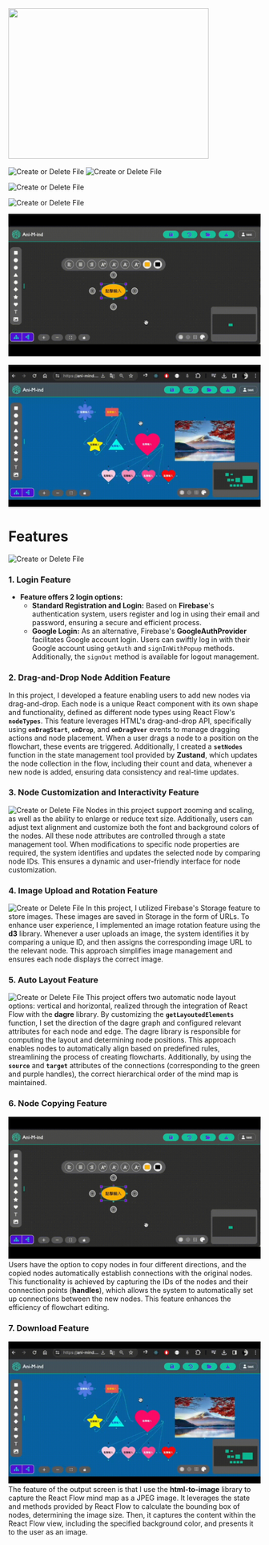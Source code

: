 <img src="https://github.com/GgnoHuang/AniMind/blob/main/public/readmeGifs/login.gif?raw=true" width="400" height="300">




![Create or Delete File](https://github.com/GgnoHuang/AniMind/blob/main/public/readmeGifs/login.gif?raw=true)
![Create or Delete File](https://github.com/GgnoHuang/AniMind/blob/main/public/readmeGifs/nodetool.gif?raw=true)

![Create or Delete File](https://github.com/GgnoHuang/AniMind/blob/main/public/readmeGifs/upload.gif?raw=true)

![Create or Delete File](https://github.com/GgnoHuang/AniMind/blob/main/public/readmeGifs/layout.gif?raw=true)

![Create or Delete File](https://github.com/GgnoHuang/AniMind/blob/main/public/readmeGifs/clone.gif?raw=true)

![Create or Delete File](https://github.com/GgnoHuang/AniMind/blob/main/public/readmeGifs/download.gif?raw=true)




# Features

![Create or Delete File](https://github.com/GgnoHuang/AniMind/blob/main/public/readmeGifs/login.gif?raw=true)
### **1. Login Feature**

- **Feature offers 2 login options:**
    - **Standard Registration and Login:** Based on **Firebase**'s authentication system, users register and log in using their email and password, ensuring a secure and efficient process.
    - **Google Login:** As an alternative, Firebase's **GoogleAuthProvider** facilitates Google account login. Users can swiftly log in with their Google account using `getAuth` and `signInWithPopup` methods. Additionally, the `signOut` method is available for logout management.

### **2. Drag-and-Drop Node Addition Feature**

In this project, I developed a feature enabling users to add new nodes via drag-and-drop. Each node is a unique React component with its own shape and functionality, defined as different node types using React Flow's **`nodeTypes`**. This feature leverages HTML's drag-and-drop API, specifically using **`onDragStart`**, **`onDrop`**, and **`onDragOver`** events to manage dragging actions and node placement. When a user drags a node to a position on the flowchart, these events are triggered. Additionally, I created a **`setNodes`** function in the state management tool provided by **Zustand**, which updates the node collection in the flow, including their count and data, whenever a new node is added, ensuring data consistency and real-time updates.

### **3. Node Customization and Interactivity Feature**

![Create or Delete File](https://github.com/GgnoHuang/AniMind/blob/main/public/readmeGifs/nodetool.gif?raw=true)
Nodes in this project support zooming and scaling, as well as the ability to enlarge or reduce text size. Additionally, users can adjust text alignment and customize both the font and background colors of the nodes. All these node attributes are controlled through a state management tool. When modifications to specific node properties are required, the system identifies and updates the selected node by comparing node IDs. This ensures a dynamic and user-friendly interface for node customization.

### **4. Image Upload and Rotation Feature**

![Create or Delete File](https://github.com/GgnoHuang/AniMind/blob/main/public/readmeGifs/upload.gif?raw=true)
In this project, I utilized Firebase's Storage feature to store images. These images are saved in Storage in the form of URLs. To enhance user experience, I implemented an image rotation feature using the **d3** library. Whenever a user uploads an image, the system identifies it by comparing a unique ID, and then assigns the corresponding image URL to the relevant node. This approach simplifies image management and ensures each node displays the correct image.

### **5. Auto Layout Feature**

![Create or Delete File](https://github.com/GgnoHuang/AniMind/blob/main/public/readmeGifs/layout.gif?raw=true)
This project offers two automatic node layout options: vertical and horizontal, realized through the integration of React Flow with the **dagre** library. By customizing the **`getLayoutedElements`** function, I set the direction of the dagre graph and configured relevant attributes for each node and edge. The dagre library is responsible for computing the layout and determining node positions. This approach enables nodes to automatically align based on predefined rules, streamlining the process of creating flowcharts. Additionally, by using the **`source`** and **`target`** attributes of the connections (corresponding to the green and purple handles), the correct hierarchical order of the mind map is maintained.

### **6. Node Copying Feature**

![Create or Delete File](https://github.com/GgnoHuang/AniMind/blob/main/public/readmeGifs/clone.gif?raw=true)
Users have the option to copy nodes in four different directions, and the copied nodes automatically establish connections with the original nodes. This functionality is achieved by capturing the IDs of the nodes and their connection points (**handles**), which allows the system to automatically set up connections between the new nodes. This feature enhances the efficiency of flowchart editing.

### **7. Download Feature**

![Create or Delete File](https://github.com/GgnoHuang/AniMind/blob/main/public/readmeGifs/download.gif?raw=true)
The feature of the output screen is that I use the **html-to-image** library to capture the React Flow mind map as a JPEG image. It leverages the state and methods provided by React Flow to calculate the bounding box of nodes, determining the image size. Then, it captures the content within the React Flow view, including the specified background color, and presents it to the user as an image.
